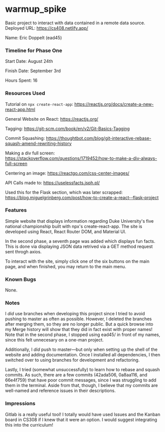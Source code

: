 # warmup_spike

Basic project to interact with data contained in a remote data source.
Deployed URL: https://cs408.netlify.app/

Name: Eric Doppelt (ead45)

### Timeline for Phase One

Start Date: August 24th

Finish Date: September 3rd

Hours Spent: 16


### Resources Used
Tutorial on `npx create-react-app`: https://reactjs.org/docs/create-a-new-react-app.html

General Website on React: https://reactjs.org/

Tagging: https://git-scm.com/book/en/v2/Git-Basics-Tagging

Commit Squashing: https://thoughtbot.com/blog/git-interactive-rebase-squash-amend-rewriting-history

Making a div full screen: https://stackoverflow.com/questions/1719452/how-to-make-a-div-always-full-screen

Centering an image: https://reactgo.com/css-center-images/

API Calls made to: https://uselessfacts.jsph.pl/

Used this for the Flask section, which was later scrapped: https://blog.miguelgrinberg.com/post/how-to-create-a-react--flask-project

### Features
Simple website that displays information regarding Duke University's five national championship built with npx's create-react-app. The site is developed using React, React Router DOM, and Material UI.

In the second phase, a seventh page was added which displays fun facts. This is done via displaying JSON data retrived via a GET method request sent throgh axios.

To interact with the site, simply click one of the six buttons on the main page, and when finished, you may return to the main menu.

### Known Bugs
None.


### Notes
I *did* use branches when developing this project since I tried to avoid pushing to master as often as possible. However, I deleted the branches after merging them, so they are no longer public. But a quick browse into my Merge history will show that they did in fact exist with proper names! Note that in the second phase, I stopped using ead45/ in front of my names, since this felt unnecesary on a one-man project.

Additionally, I *did* push to master—but only when setting up the shell of the website and adding documentation. Once I installed all dependencies, I then switched over to using branches for development and refactoring.

Lastly, I tried (somewhat unsuccessfully) to learn how to rebase and squash commits. As such, there are a few commits (42ada506, 0a8aa116, and 66e4f759) that have poor commit messages, since I was struggling to add them in the terminal. Aside from that, though, I believe that my commits are well-named and reference issues in their descriptions.

### Impressions
Gitlab is a really useful tool! I totally would have used Issues and the Kanban board in CS308 if I knew that it were an option. I would suggest integrating this into the curriculum!

